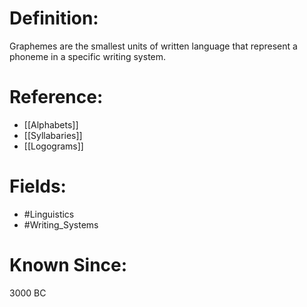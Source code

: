 

# Definition:
Graphemes are the smallest units of written language that represent a phoneme in a specific writing system.

# Reference:
- [[Alphabets]]
- [[Syllabaries]]
- [[Logograms]]

# Fields: 
- #Linguistics
- #Writing_Systems

# Known Since:
3000 BC

